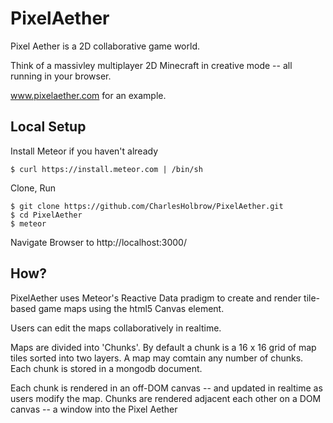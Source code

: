PixelAether
===========

Pixel Aether is a 2D collaborative game world.

Think of a massivley multiplayer 2D Minecraft in creative mode -- all running in your browser.

www.pixelaether.com for an example.

Local Setup
-----------
Install Meteor if you haven't already

    $ curl https://install.meteor.com | /bin/sh
    
Clone, Run

    $ git clone https://github.com/CharlesHolbrow/PixelAether.git
    $ cd PixelAether
    $ meteor
    
Navigate Browser to http://localhost:3000/

How?
----

PixelAether uses Meteor's Reactive Data pradigm to create and render tile-based 
game maps using the html5 Canvas element. 

Users can edit the maps collaboratively in realtime. 

Maps are divided into 'Chunks'. By default a chunk is a 16 x 16 grid of map tiles 
sorted into two layers. A map may comtain any number of chunks. Each chunk is 
stored in a mongodb document.

Each chunk is rendered in an off-DOM canvas -- and updated in realtime as users
modify the map. Chunks are rendered adjacent each other on a DOM canvas 
-- a window into the Pixel Aether
